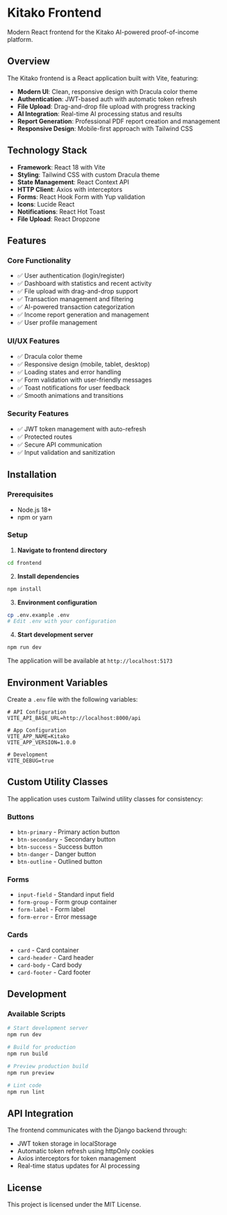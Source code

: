 # Kitako Frontend

Modern React frontend for the Kitako AI-powered proof-of-income platform.

## Overview

The Kitako frontend is a React application built with Vite, featuring:

- **Modern UI**: Clean, responsive design with Dracula color theme
- **Authentication**: JWT-based auth with automatic token refresh
- **File Upload**: Drag-and-drop file upload with progress tracking
- **AI Integration**: Real-time AI processing status and results
- **Report Generation**: Professional PDF report creation and management
- **Responsive Design**: Mobile-first approach with Tailwind CSS

## Technology Stack

- **Framework**: React 18 with Vite
- **Styling**: Tailwind CSS with custom Dracula theme
- **State Management**: React Context API
- **HTTP Client**: Axios with interceptors
- **Forms**: React Hook Form with Yup validation
- **Icons**: Lucide React
- **Notifications**: React Hot Toast
- **File Upload**: React Dropzone

## Features

### Core Functionality
- ✅ User authentication (login/register)
- ✅ Dashboard with statistics and recent activity
- ✅ File upload with drag-and-drop support
- ✅ Transaction management and filtering
- ✅ AI-powered transaction categorization
- ✅ Income report generation and management
- ✅ User profile management

### UI/UX Features
- ✅ Dracula color theme
- ✅ Responsive design (mobile, tablet, desktop)
- ✅ Loading states and error handling
- ✅ Form validation with user-friendly messages
- ✅ Toast notifications for user feedback
- ✅ Smooth animations and transitions

### Security Features
- ✅ JWT token management with auto-refresh
- ✅ Protected routes
- ✅ Secure API communication
- ✅ Input validation and sanitization

## Installation

### Prerequisites
- Node.js 18+
- npm or yarn

### Setup

1. **Navigate to frontend directory**
```bash
cd frontend
```

2. **Install dependencies**
```bash
npm install
```

3. **Environment configuration**
```bash
cp .env.example .env
# Edit .env with your configuration
```

4. **Start development server**
```bash
npm run dev
```

The application will be available at `http://localhost:5173`

## Environment Variables

Create a `.env` file with the following variables:

```env
# API Configuration
VITE_API_BASE_URL=http://localhost:8000/api

# App Configuration
VITE_APP_NAME=Kitako
VITE_APP_VERSION=1.0.0

# Development
VITE_DEBUG=true
```

## Custom Utility Classes

The application uses custom Tailwind utility classes for consistency:

### Buttons
- `btn-primary` - Primary action button
- `btn-secondary` - Secondary button
- `btn-success` - Success button
- `btn-danger` - Danger button
- `btn-outline` - Outlined button

### Forms
- `input-field` - Standard input field
- `form-group` - Form group container
- `form-label` - Form label
- `form-error` - Error message

### Cards
- `card` - Card container
- `card-header` - Card header
- `card-body` - Card body
- `card-footer` - Card footer

## Development

### Available Scripts

```bash
# Start development server
npm run dev

# Build for production
npm run build

# Preview production build
npm run preview

# Lint code
npm run lint
```

## API Integration

The frontend communicates with the Django backend through:

- JWT token storage in localStorage
- Automatic token refresh using httpOnly cookies
- Axios interceptors for token management
- Real-time status updates for AI processing

## License

This project is licensed under the MIT License.

